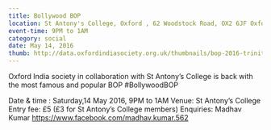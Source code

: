 ```yaml
---
title: Bollywood BOP
location: St Antony's College, Oxford , 62 Woodstock Road, OX2 6JF Oxford, United Kingdom
event-time: 9PM to 1AM
category: social
date: May 14, 2016
thumb: http://data.oxfordindiasociety.org.uk/thumbnails/bop-2016-trinity.jpg
---
```


Oxford India society in collaboration with St Antony’s College is back with the most famous and popular BOP #BollywoodBOP

Date & time : Saturday,14 May 2016, 9PM to 1AM
Venue: St Antony’s College
Entry fee: £5 (£3 for St Antony’s College members)
Enquiries: Madhav Kumar https://www.facebook.com/madhav.kumar.562

